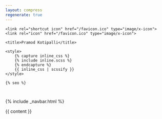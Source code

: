 ```yaml
---
layout: compress
regenerate: true
---
```


<!DOCTYPE html>
<html>
<head>
    <meta charset="utf-8">
    <meta name="viewport" content="width=device-width, initial-scale=1, shrink-to-fit=no">
    <meta http-equiv="x-ua-compatible" content="ie=edge">

    <link rel="shortcut icon" href="/favicon.ico" type="image/x-icon">
    <link rel="icon" href="/favicon.ico" type="image/x-icon">

    <title>Pramod Kotipalli</title>

    <style>
        {% capture inline_css %}
        {% include inline.scss %}
        {% endcapture %}
        {{ inline_css | scssify }}
    </style>
    
    {% seo %}

</head>
<body>

<div class="container-fluid" style="
height: 1em;
background: url('https://user-images.githubusercontent.com/13140065/146843822-cd8dd013-15b5-461c-a45d-db01aa000451.jpg') no-repeat center top"></div>

{% include _navbar.html %}

<div class="container content">
    {{ content }}
</div>

<script type="text/javascript" src="/js/main.js"></script>
 
</body>
</html>
